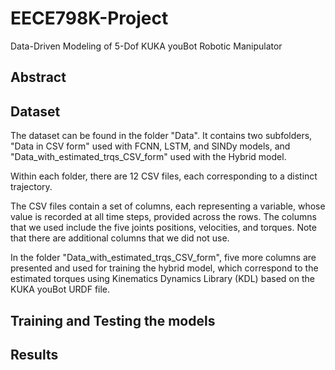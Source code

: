 # EECE798K-Project
Data-Driven Modeling of 5-Dof KUKA youBot Robotic Manipulator

## Abstract

## Dataset
The dataset can be found in the folder "Data". It contains two subfolders, "Data in CSV form" used with FCNN, LSTM, and SINDy models, and "Data_with_estimated_trqs_CSV_form" used with the Hybrid model. 

Within each folder, there are 12 CSV files, each corresponding to a distinct trajectory.

The CSV files contain a set of columns, each representing a variable, whose value is recorded at all time steps, provided across the rows. The columns that we used include the five joints positions, velocities, and torques. Note that there are additional columns that we did not use. 

In the folder "Data_with_estimated_trqs_CSV_form", five more columns are presented and used for training the hybrid model, which correspond to the estimated torques using Kinematics Dynamics Library (KDL) based on the KUKA youBot URDF file.

## Training and Testing the models

## Results
